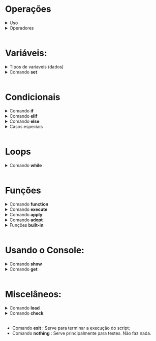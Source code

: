 # Operações 

<details>
<summary> Uso </summary>

* Uma operação é uma expressão lógico-matemática que obedece a uma ordem específica de prioridade ( Exemplo: Multiplicações são executadas antes de somas... ). 

* Operações podem envolver números, variáveis e em alguns casos, texto. Também podem ser compostos por apenas um elemento:

        12
        Pera
        1 + (VariavelA - VariavelB)
        'fruta' + 'maca'

</details>

<details>
<summary> Operadores </summary>

* Todos os operadores abaixo estão organizados da seguinte forma: símbolo, ordem de execução (quanto maior o número, antes executado), função e um exemplo. 

* Operadores unários: 
        
        ! | 7 | Not lógico    | !0 = 1
        - | 7 | Oposição      | -x = x * -1

* Operadores binários:

        | | 1 | Ou lógico     | 0 | 1 = 1
        & | 2 | And lógico    | 0 & 1 = 0
        + | 4 | Soma          | 1 + 2 = 3
        - | 4 | Subtração     | 1 - 2 = -1
        * | 5 | Multiplicação | 2 * 2 = 4
        / | 5 | Divisão       | 2 / 2 = 1
        % | 5 | Módulo        | 2 % 2 = 0
        ^ | 6 | Potência      | 5 ^ 3 = 125
        ~ | 0 | Arredondação  | 0~10.6 = 11 (a ~ b → arredonda o número a com b casas decimais)
        @ | 8 | Posição       | i @ x -> Selecionará e corresponderá à posição "i" de uma variável x.
        $ | 8 | Dentro        | i $ x -> Responderá com 1 caso i esteja dentro de x. 0 caso contrário.

* Comparadores:

        > | 3 | Maior         | 10 > 5 = 1 (Retorna 1 caso (a>b), 0 caso contrário.)
        < | 3 | Menor         | 10 < 5 = 0 (Retorna 1 caso (a<b), 0 caso contrário.)
        = | 3 | Igualdade     | 10 = 10 = 1 (Retorna 1 caso (a=b), 0 caso contrário.)

        Nota: Se os dois primeiros comparadores (>,<) forem usados com textos, listas ou mapas, a comparação será feita com base na quantidade de caracteres / membros: 
        
                'abc' > 'abdc' será executado como 3 > 4.
                [1,2,3] > {abc -> 2, def -> 4} será executado como 3 > 2

* Parênteses:

        Usados para "roubar" prioridade. O que está entre parênteses será executado antes:

                2*2+2 = 6
                2*(2+2) = 8

</details>

<br>




# Variáveis:
<details>
<summary>Tipos de variaveis (dados) </summary>


* Existem três tipos de dados simples nessa linguagem:

        Tipo numérico (num): Qualquer número.
        Tipo string   (str): Qualquer sequência de texto.
        Tipo nenhum   (nil): Representa uma ausência de valor.
                
* Via-de-regra, o número 1 representa `Verdadeiro`. Qualquer coisa diferente representa `Falso`.

* Existem também dois tipos de dados compostos nessa linguagem:

        Tipo lista    (lst): Uma sequência de tipos simples
        Tipo mapa     (map): Um mapeamento x -> y de tipos simples

  

</details>

<details>
<summary>Comando <b>set</b></summary>

* Este comando serve para criar e/ou modificar o valor de uma variável. Segue a seguinte estrutura:

        set VARIAVEL to VALOR.


  `VARIAVEL` deve ser nomeada usando apenas letras (maiúsculas ou minúsculas).<br>
  `VALOR` é uma [operação](#operações).

  <br><br>

  Para criar uma variável do tipo lista, substitui-se `VALOR` por braquetes duplos, como:

        set VARIAVEL to []

  Adicionalmente, a lista também pode ser criada já contendo elementos. Para isso, basta colocá-los entre os braquetes e separá-los por vírgulas. 

        set VARIAVEL to [1, 13.5, 'Tinha: ornintorrinco skrrr']

  <br><br>

  Para criar uma variável do tipo mapa, substitui-se `VALOR`por chaves duplas, como: 

        set VARIAVEL to {}

  Adicionalmente, como a lista, o apa pode ser criado já contendo elementos. Para isso, é usada a seguinte estrutura:

        set VARIAVEL to {chave -> valor, chave2 -> valor2}




</details>

<br>

# Condicionais

<details>
<summary>Comando <b> if </b></summary>


* Este comando serve para executar condicionalmente uma porção de código. Segue a seguinte estrutura: 

        if OPERACAO
            CODIGO

  `OPERACAO` é uma [operação](#operações). Quando o comando if é executado, ela é avaliada. <br>
  `CODIGO` é o trecho que será executado somente se `OPERACAO` equivaler a 1.<br><br>
</details>


<details>
<summary>Comando <b> elif </b></summary>

* Este comando é usado para executar uma porção de código condicional alternativa, caso a condicional anterior seja diferente de 1. Segue a seguinte estrutura:

        if 0
            nothing
        elif OPERACAO
            CODIGO

  `OPERACAO` é uma [operação](#operações). Quando o comando elif é executado, ela é avaliada. <br>
  `CODIGO` é o trecho que será executado somente se `OPERACAO` equivaler a 1 e se a condicional prévia for diferente de 1.<br><br>
</details>


<details>
<summary>Comando <b> else </b></summary>

* Este comando serve para executar uma porção de código alternativo, caso a condicional anterior seja diferente de 1. Segue a seguinte estrutura:

        if 0
            nothing
        else
            CODIGO

  `CODIGO` é o trecho que será executado somente se a condicional prévia for diferente de 1.<br><br>
</details>

<details>
<summary>Casos especiais </b></summary>

* O comando [while](#loops), por também funcionar condicionalmente, pode entrar em um encadeamento de condicionais:

        set a to 5
        while a > 0
            set a to a-1
        elif a = 0
            show 'zero!'

        SAÍDA:

        zero!

</details>

<br>

# Loops
<details>
<summary> Comando <b> while </b> </summary>

* Um loop, ou ciclo, é uma estrutura que repete uma porção de código.
* Este comando serve para criar ciclos. Segue a seguinte estrutura:

        while OPERACAO
            CODIGO

  `OPERACAO` é uma [operação](#operações). <br>
  `CODIGO` é a porção de código do ciclo que será executada enquanto `OPERCAO` equivaler a 1.<br><br>

  Após cada execução, `OPERACAO` é reavaliada. Se por ventura deixar de valer 1, o ciclo é quebrado e o programa segue sem executar `CODIGO`.

* O subcomando <b>break</b> serve para terminar a execução de um ciclo, independentemente do valor de `OPERACAO`. Exemplo:

        while 1
            show ola!
            break

        SAÍDA:

        ola!


</details>



<br>

# Funções
<details>
<summary>Comando <b> function </b> </summary>

* Usado para definir funções, segue a seguinte estrutura:

        function NOME VARIAVEIS
            CÓDIGO
            result


  `NOME` é o identificador da função. <br>
  `VARIAVEIS` são os valores de entrada. Segue um exemplo de uso:

        f(x) = x+1

        function incremento x
            result x + 1

* O subcomando <b>result</b> é opicional e declara que a função terminou de executar. Pode também retornar uma [operação](#operações) (como visto acima), que será enviada ao comando chamador dad função.


</details>



<details>
<summary>Comando <b> execute </b> </summary>

* Este comando é usado para executar uma função, segue a seguinte estrutura:

        execute NOMEFUNCAO [VARIAVEIS]

  `NOMEFUNCAO` deve referenciar uma função.<br>
  `VARIAVEIS` é uma lista de valores de entrada solicitados pela função chamada. Exemplo:

        function soma x y
            result x + y

        execute soma [10, 20]           


</details>



<details>
<summary>Comando <b> apply </b> </summary>

* Este comando atribui o valor retornado por uma função a uma variável. Segue a seguinte estrutura:

        execute FUNCAO
        apply to VARIAVEL

  Caso `FUNCAO` retorne algo, o valor retornado será armazenado em `VARIAVEL`.

</details>


<details>
<summary>Comando <b> adopt </b> </summary>

* Este comando serve para pegar uma variável do escopo global e colocar no escopo local. Exemplo:

        set valor to 10
        function incremento
            adopt valor
            set valor to valor+1

        execute incremento
        show valor

        SAÍDA:

        11

* Variáveis do escopo global são aquelas definidas fora de qualquer função.

</details>


<details>
<summary>Funções <b> built-in </b></summary>

* São funções que vem com todo script .command. Exemplo:

        set a to [1,2,3,4]
        execute showList [a]

        SAÍDA:

        [1, 2, 3, 4]

* Por padrão, retoram "-1" em caso de erros.

* Lista de built-ins:

        objLength -> Mostra o comprimento de uma lista/ texto/ mapa.
        objSort   -> Organiza uma lista/ texto.
        showList  -> Põe no console o conteúdo de uma lista.
        showMap   -> Põe no console o conteúdo de um mapa.
        sumList   -> Mostra a soma do conteúdo de uma lista.
        objType   -> Mostra o tipo de dado do objeto.
        stripMarc -> Tira tira marcadores de um texto.
        indexOf   -> Mostra onde que o primeiro argumento está dentro do segundo.
        randomNum -> Gera um número aleatório inteiro entre argumento 0 e 1.
        add       -> Adiciona ao fim de uma lista / texto (primeiro arg) o conteudo do segundo argumento.
        delete    -> Deleta de uma lista/texto/dicionario (primeiro arg) a posição "segundo argumento".
        set       -> Altera o valor da posição "segundo argumento" dentro do mapa/lista/texto "primeiro argumento" para "terceiro argumento"
        insert    -> Insere na posição "segundo argumento" dentro do mapa/lista/texto "primeiro argumento" o conteúdo de "terceiro argumento"
        


</details>
<br>


# Usando o Console:
<details>
<summary>Comando <b> show </b></summary>

* Este comando serve para jogar dados no console. Segue a seguinte estrutura: 

        show ARGUMENTOS

  `ARGUMENTOS` pode ser composto por texto e variáveis:

        set variavel to 12
        show 'Numero: 'variavel

        SAÍDA:

        Numero: 12

</details>



<details>
<summary>Comando <b> get </b></summary>

* Este comando serve para coletar dados do console. Segue a seguinte estrutura:

        get VARIAVEL 'TEXTO'

  `VARIAVEL` deve ser o nome de uma variável já declarada
  `TEXTO` é um argumento opicional, um texto que aparece no console quando o comando é executado.


</details>
<br>

# Miscelâneos:

<details>
<summary>Comando <b>load</b></summary>

* Este comando põe outro script dentro do atual. Segue a seguinte estrutura:

        load NOMESCRIPT

  `NOMESCRIPT` deve ser o nome de um arquivo .command dentro do mesmo diretório que o script procurador.<br>
  Se `NOMESCRIPT` for encontrado, seu código subistituitá o comando.s


</details>

<details>
<summary>Comando <b>check</b></summary>

* Este comando serve para testar se um bloco de código suspeito causará erros. Segue a seguinte estrutura:

        check VARIAVEL
            CODIGO SUSPEITO

  `VARIAVEL` é um argumento opcional. Caso seja usado, o veredito do comando check será armazenado nele.<br>
  `CODIGO SUSPEITO` é uma sequência de código identado que pode causar erros de execução.

* Ao executar um check, se `VARIAVEL` for usada, seu valor é inicialmente definido como 0.
* Se um erro ocorrer por causa do `CODIGO SUSPEITO` a execução do bloco é encerrada, e se `VARIAVEL` for usada, recebe 1.

</details>
<br>


* Comando <b>exit</b>    : Serve para terminar a execução do script;
* Comando <b>nothing</b> : Serve principalmente para testes. Não faz nada.
